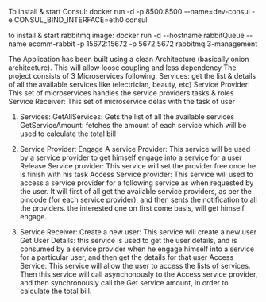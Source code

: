 To install & start Consul:
docker run -d -p 8500:8500 --name=dev-consul -e CONSUL_BIND_INTERFACE=eth0 consul

to install & start rabbitmq image:
docker run -d --hostname rabbitQueue --name ecomm-rabbit -p 15672:15672 -p 5672:5672 rabbitmq:3-management



The Application has been built using a clean Architecture (basically onion architecture). This will allow loose coupling and less dependency
The project consists of 3 Microservices following:
Services: get the list & details of all the available services like (electrician, beauty, etc)
Service Provider: This set of microservices handles the service providers tasks & roles
Service Receiver: This set of microservice delas with the task of user

1. Services: GetAllServices: Gets the list of all the available services
			 GetServiceAmount: fetches the amount of each service which will be used to calculate the total bill

2. Service Provider: Engage A service Provider: This service will be used by a service provider to get himself engage into a service for a user
					 Release Service provider: This service will set the provider free once he is finish with his task
					 Access Service provider: This service will used to access a service provider for a following service as when requested by the user.
											  It will first of all get the available service providers, as per the pincode (for each service provider),
											  and then sents the notification to all the providers. the interested one on first come basis, will get
											  himself engage.

3. Service Receiver: Create a new user: This service will create a new user
					 Get User Details: this service is used to get the user details, and is consumed by a service provider when he engage himself into
									   a service for a particular user, and then get the details for that user
					 Access Service: This service will allow the user to access the lists of services. Then this service will call asynchonously to
									 the Access service provider, and then synchronously call the Get service amount, in order to calculate the total bill.